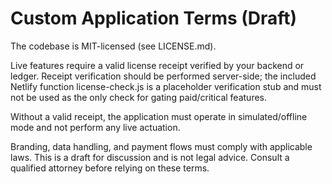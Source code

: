# Custom Application Terms (Draft)

The codebase is MIT-licensed (see LICENSE.md).

Live features require a valid license receipt verified by your backend or ledger. Receipt verification should be performed server-side; the included Netlify function license-check.js is a placeholder verification stub and must not be used as the only check for gating paid/critical features.

Without a valid receipt, the application must operate in simulated/offline mode and not perform any live actuation.

Branding, data handling, and payment flows must comply with applicable laws. This is a draft for discussion and is not legal advice. Consult a qualified attorney before relying on these terms.